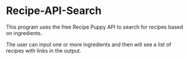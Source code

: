 # Recipe-API-Search
This program uses the free Recipe Puppy API to search for recipes based on ingredients.

The user can input one or more ingredients and then will see a list of recipes with links in the output.

